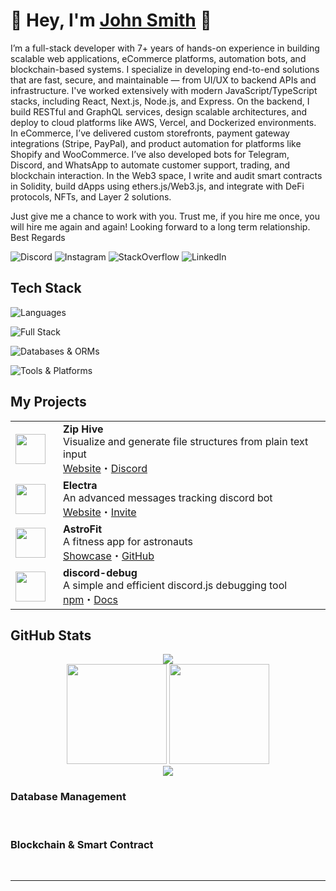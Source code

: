 
# 👋 Hey, I'm [John Smith](https://johnsmith1995.netlify.app/) 👋

I’m a full-stack developer with 7+ years of hands-on experience in building scalable web applications, eCommerce platforms, automation bots, and blockchain-based systems.
 I specialize in developing end-to-end solutions that are fast, secure, and maintainable — from UI/UX to backend APIs and infrastructure.
I've worked extensively with modern JavaScript/TypeScript stacks, including React, Next.js, Node.js, and Express. 
On the backend, I build RESTful and GraphQL services, design scalable architectures, and deploy to cloud platforms like AWS, Vercel, and Dockerized environments.
In eCommerce, I’ve delivered custom storefronts, payment gateway integrations (Stripe, PayPal), and product automation for platforms like Shopify and WooCommerce.
I’ve also developed bots for Telegram, Discord, and WhatsApp to automate customer support, trading, and blockchain interaction.
In the Web3 space, I write and audit smart contracts in Solidity, build dApps using ethers.js/Web3.js, and integrate with DeFi protocols, NFTs, and Layer 2 solutions.

Just give me a chance to work with you. Trust me, if you hire me once, you will hire me again and again!
Looking forward to a long term relationship.
Best Regards 

![Discord](https://skillicons.dev/icons?i=discord)
![Instagram](https://skillicons.dev/icons?i=instagram)
![StackOverflow](https://skillicons.dev/icons?i=stackoverflow)
![LinkedIn](https://skillicons.dev/icons?i=linkedin)

## Tech Stack

![Languages](https://skillicons.dev/icons?i=js,ts,python,html,css,md)

![Full Stack](https://skillicons.dev/icons?i=react,nextjs,tailwind,nodejs,express,flask,fastapi)

![Databases & ORMs](https://skillicons.dev/icons?i=mongodb,mysql,postgres,sqlite,prisma,sequelize)

![Tools & Platforms](https://skillicons.dev/icons?i=vscode,figma,ps,linux,vercel,netlify,arduino,git)

## My Projects

<table>
  <tr>
    <td width="60">
      <img src="https://ziphive.js.org/web-app-manifest-512x512.png" width="48" />
    </td>
    <td>
      <b>Zip Hive</b><br/>
      Visualize and generate file structures from plain text input
      <br/>
      <a href="https://ziphive.js.org">Website</a>・<a href="https://discord.com/invite/x9EMPXCdSP">Discord</a>
    </td>
  </tr>
  <tr>
    <td width="60">
      <img src="https://electra-bot.vercel.app/logo.png" width="48" />
    </td>
    <td>
      <b>Electra</b><br/>
      An advanced messages tracking discord bot
      <br/>
      <a href="https://electra-bot.vercel.app/">Website</a>・<a href="https://discord.com/application-directory/923925375657082931">Invite</a>
    </td>
  </tr>
  <tr>
    <td width="60">
      <img src="https://darshan.is-a.dev/media/codeday.jpeg" width="48" />
    </td>
    <td>
      <b>AstroFit</b><br/>
      A fitness app for astronauts
      <br/>
      <a href="https://codeday.sh/astrofit">Showcase</a>・<a href="https://github.com/TheMadHau5/AstroKit">GitHub</a>
    </td>
  </tr>
  <tr>
    <td width="60">
      <img src="https://darshan.is-a.dev/media/discord_debug.webp" width="48" />
    </td>
    <td>
      <b>discord-debug</b><br/>
      A simple and efficient discord.js debugging tool
      <br/>
      <a href="https://npmjs.com/package/discord-debug">npm</a>・<a href="https://lxrnz.gitbook.io/discord-debug">Docs</a>
    </td>
  </tr>
</table>

## GitHub Stats

<div align="center">
<img src="https://github-profile-trophy.vercel.app/?username=Dqrshan&theme=juicyfresh&no-frame=true&row=1&margin-w=8" />
</div>

<div align="center">
<img src="https://github-readme-stats.vercel.app/api?username=codingexpert1995&show_icons=true&theme=github_dark" height="160" />
<img src="https://github-readme-stats.vercel.app/api/top-langs?username=codingexpert1995&layout=compact&theme=github_dark" height="160" />
</div>

<div align="center">
<img src="https://streak-stats.demolab.com/?user=codingexpert1995" />
</div>

### Database Management
<br />

### Blockchain & Smart Contract
<br />

</div>

---
